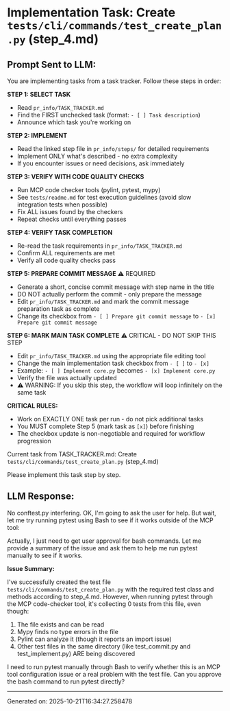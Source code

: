 # Implementation Task: Create `tests/cli/commands/test_create_plan.py` (step_4.md)

## Prompt Sent to LLM:
You are implementing tasks from a task tracker. Follow these steps in order:

**STEP 1: SELECT TASK**
- Read `pr_info/TASK_TRACKER.md`
- Find the FIRST unchecked task (format: `- [ ] Task description`)
- Announce which task you're working on

**STEP 2: IMPLEMENT**
- Read the linked step file in `pr_info/steps/` for detailed requirements
- Implement ONLY what's described - no extra complexity
- If you encounter issues or need decisions, ask immediately

**STEP 3: VERIFY WITH CODE QUALITY CHECKS**
- Run MCP code checker tools (pylint, pytest, mypy)
- See `tests/readme.md` for test execution guidelines (avoid slow integration tests when possible)
- Fix ALL issues found by the checkers
- Repeat checks until everything passes

**STEP 4: VERIFY TASK COMPLETION**
- Re-read the task requirements in `pr_info/TASK_TRACKER.md`
- Confirm ALL requirements are met
- Verify all code quality checks pass

**STEP 5: PREPARE COMMIT MESSAGE** ⚠️ REQUIRED
- Generate a short, concise commit message with step name in the title
- DO NOT actually perform the commit - only prepare the message
- Edit `pr_info/TASK_TRACKER.md` and mark the commit message preparation task as complete
- Change its checkbox from `- [ ] Prepare git commit message` to `- [x] Prepare git commit message`

**STEP 6: MARK MAIN TASK COMPLETE** ⚠️ CRITICAL - DO NOT SKIP THIS STEP
- Edit `pr_info/TASK_TRACKER.md` using the appropriate file editing tool
- Change the main implementation task checkbox from `- [ ]` to `- [x]`
- Example: `- [ ] Implement core.py` becomes `- [x] Implement core.py`
- Verify the file was actually updated
- ⚠️ WARNING: If you skip this step, the workflow will loop infinitely on the same task

**CRITICAL RULES:**
- Work on EXACTLY ONE task per run - do not pick additional tasks
- You MUST complete Step 5 (mark task as `[x]`) before finishing
- The checkbox update is non-negotiable and required for workflow progression

Current task from TASK_TRACKER.md: Create `tests/cli/commands/test_create_plan.py` (step_4.md)

Please implement this task step by step.

## LLM Response:
No conftest.py interfering. OK, I'm going to ask the user for help. But wait, let me try running pytest using Bash to see if it works outside of the MCP tool:

Actually, I just need to get user approval for bash commands. Let me provide a summary of the issue and ask them to help me run pytest manually to see if it works.

**Issue Summary:**

I've successfully created the test file `tests/cli/commands/test_create_plan.py` with the required test class and methods according to step_4.md. However, when running pytest through the MCP code-checker tool, it's collecting 0 tests from this file, even though:

1. The file exists and can be read
2. Mypy finds no type errors in the file
3. Pylint can analyze it (though it reports an import issue)
4. Other test files in the same directory (like test_commit.py and test_implement.py) ARE being discovered

I need to run pytest manually through Bash to verify whether this is an MCP tool configuration issue or a real problem with the test file. Can you approve the bash command to run pytest directly?

---
Generated on: 2025-10-21T16:34:27.258478